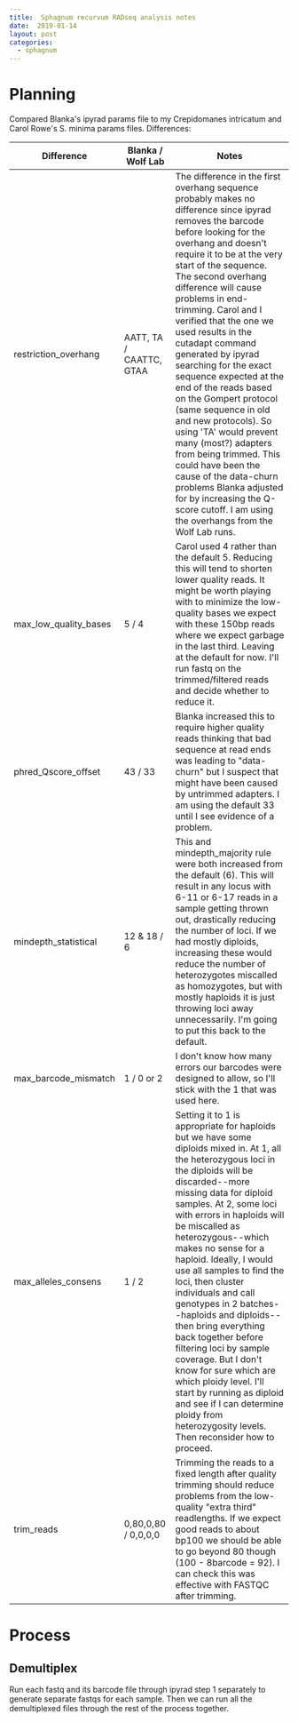 ```yaml
---
title:  Sphagnum recurvum RADseq analysis notes
date:  2019-01-14
layout: post
categories:
  - sphagnum
---
```


# Planning

Compared Blanka's ipyrad params file to my Crepidomanes intricatum and Carol Rowe's S. minima params files. Differences:

| Difference | Blanka / Wolf Lab | Notes |
| ---------- | ------------------- | ----- |
| restriction_overhang | AATT, TA / CAATTC, GTAA | The difference in the first overhang sequence probably makes no difference since ipyrad removes the barcode before looking for the overhang and doesn't require it to be at the very start of the sequence. The second overhang difference will cause problems in end-trimming. Carol and I verified that the one we used results in the cutadapt command generated by ipyrad searching for the exact sequence expected at the end of the reads based on the Gompert protocol (same sequence in old and new protocols). So using 'TA' would prevent many (most?) adapters from being trimmed. This could have been the cause of the data-churn problems Blanka adjusted for by increasing the Q-score cutoff. I am using the overhangs from the Wolf Lab runs. |
| max_low_quality_bases | 5 / 4  | Carol used 4 rather than the default 5. Reducing this will tend to shorten lower quality reads. It might be worth playing with to minimize the low-quality bases we expect with these 150bp reads where we expect garbage in the last third. Leaving at the default for now. I'll run fastq on the trimmed/filtered reads and decide whether to reduce it. |
| phred_Qscore_offset | 43 / 33  | Blanka increased this to require higher quality reads thinking that bad sequence at read ends was leading to "data-churn" but I suspect that might have been caused by untrimmed adapters. I am using the default 33 until I see evidence of a problem. |
| mindepth_statistical | 12 & 18 / 6 | This and mindepth_majority rule were both increased from the default (6). This will result in any locus with 6-11 or 6-17 reads in a sample getting thrown out, drastically reducing the number of loci. If we had mostly diploids, increasing these would reduce the number of heterozygotes miscalled as homozygotes, but with mostly haploids it is just throwing loci away unnecessarily. I'm going to put this back to the default. |
| max_barcode_mismatch | 1 / 0 or 2  | I don't know how many errors our barcodes were designed to allow, so I'll stick with the 1 that was used here. |
| max_alleles_consens | 1 / 2 | Setting it to 1 is appropriate for haploids but we have some diploids mixed in. At 1, all the heterozygous loci in the diploids will be discarded--more missing data for diploid samples. At 2, some loci with errors in haploids will be miscalled as heterozygous--which makes no sense for a haploid. Ideally, I would use all samples to find the loci, then cluster individuals and call genotypes in 2 batches--haploids and diploids--then bring everything back together before filtering loci by sample coverage. But I don't know for sure which are which ploidy level. I'll start by running as diploid and see if I can determine ploidy from heterozygosity levels. Then reconsider how to proceed. |
| trim_reads | 0,80,0,80 / 0,0,0,0 | Trimming the reads to a fixed length after quality trimming should reduce problems from the low-quality "extra third" readlengths. If we expect good reads to about bp100 we should be able to go beyond 80 though (100 - 8barcode = 92). I can check this was effective with FASTQC after trimming. |

# Process

## Demultiplex

Run each fastq and its barcode file through ipyrad step 1 separately to generate separate fastqs for each sample. Then we can run all the demultiplexed files through the rest of the process together.
